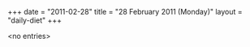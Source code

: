 +++
date = "2011-02-28"
title = "28 February 2011 (Monday)"
layout = "daily-diet"
+++


\<no entries\>
